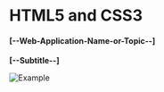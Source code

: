 # HTML5 and CSS3 

#### [--Web-Application-Name-or-Topic--]

**[--Subtitle--]**

![Example](/murach-html5-css3/ch-[--]/ch-[--]-screenshot-[--].png "[--image-name--]")
